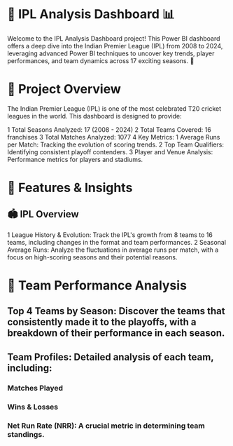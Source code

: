 # 🏏 IPL Analysis Dashboard 📊
Welcome to the IPL Analysis Dashboard project! This Power BI dashboard offers a deep dive into the Indian Premier League (IPL) from 2008 to 2024, leveraging advanced Power BI techniques to uncover key trends, player performances, and team dynamics across 17 exciting seasons. 🌟
# 📌 Project Overview
The Indian Premier League (IPL) is one of the most celebrated T20 cricket leagues in the world. This dashboard is designed to provide:

1 Total Seasons Analyzed: 17 (2008 - 2024)
2 Total Teams Covered: 16 franchises
3 Total Matches Analyzed: 1077
4 Key Metrics:
1 Average Runs per Match: Tracking the evolution of scoring trends.
2 Top Team Qualifiers: Identifying consistent playoff contenders.
3 Player and Venue Analysis: Performance metrics for players and stadiums.
# 🚀 Features & Insights
## 🏟️ IPL Overview
1 League History & Evolution: Track the IPL's growth from 8 teams to 16 teams, including changes in the format and team performances.
2 Seasonal Average Runs: Analyze the fluctuations in average runs per match, with a focus on high-scoring seasons and their potential reasons.
# 🥇 Team Performance Analysis
## Top 4 Teams by Season: Discover the teams that consistently made it to the playoffs, with a breakdown of their performance in each season.
## Team Profiles: Detailed analysis of each team, including:
### Matches Played
### Wins & Losses
### Net Run Rate (NRR): A crucial metric in determining team standings.
